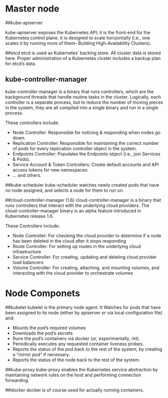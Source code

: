 # Master node


##kube-apiserver

kube-apiserver exposes the Kubernetes API; it is the front-end for the Kubernetes control plane. It is designed to scale horizontally (i.e., one scales it by running more of them– Building High-Availability Clusters).

##etcd
etcd is used as Kubernetes’ backing store. All cluster data is stored here. Proper administration of a Kubernetes cluster includes a backup plan for etcd’s data.

## kube-controller-manager
kube-controller-manager is a binary that runs controllers, which are the background threads that handle routine tasks in the cluster. Logically, each controller is a separate process, but to reduce the number of moving pieces in the system, they are all compiled into a single binary and run in a single process.

These controllers include:
* Node Controller: Responsible for noticing & responding when nodes go down.
* Replication Controller: Responsible for maintaining the correct number of pods for every replication controller object in the system.
* Endpoints Controller: Populates the Endpoints object (i.e., join Services & Pods).
* Service Account & Token Controllers: Create default accounts and API access tokens for new namespaces.
* ... and others.

##kube-scheduler
kube-scheduler watches newly created pods that have no node assigned, and selects a node for them to run on.

##cloud-controller-manager (1.6)
cloud-controller-manager is a binary that runs controllers that interact with the underlying cloud providers. The cloud-controller-manager binary is an alpha feature introduced in Kubernetes release 1.6.

These Controllers include:
* Node Controller: For checking the cloud provider to determine if a node has been deleted in the cloud after it stops responding
* Route Controller: For setting up routes in the underlying cloud infrastructure
* Service Controller: For creating, updating and deleting cloud provider load balancers
* Volume Controller: For creating, attaching, and mounting volumes, and interacting with the cloud provider to orchestrate volumes

# Node Componets

##kubelet
kubelet is the primary node agent. 
It Watches for pods that have been assigned to its node (either by apiserver or via local configuration file) and:

* Mounts the pod’s required volumes
* Downloads the pod’s secrets
* Runs the pod’s containers via docker (or, experimentally, rkt).
* Periodically executes any requested container liveness probes.
* Reports the status of the pod back to the rest of the system, by creating a “mirror pod” if necessary.
* Reports the status of the node back to the rest of the system.

##kube-proxy
kube-proxy enables the Kubernetes service abstraction by maintaining network rules on the host and performing connection forwarding.

##docker
docker is of course used for actually running containers.
